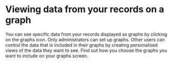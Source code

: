 # Viewing data from your records on a graph

You can see specific data from your records displayed as graphs by clicking on the graphs icon. Only administrators can set up graphs. Other users can control the data that is included in their graphs by creating personalised views of the data they want to see. Find out how you choose the graphs you want to include on your graphs screen. 